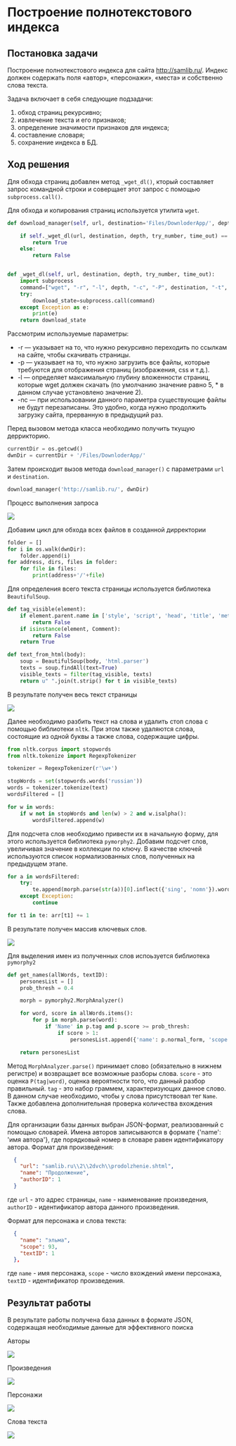 # Построение полнотекстового индекса

## Постановка задачи

Построение полнотекстового индекса для сайта http://samlib.ru/.
Индекс должен содержать поля «автор», «персонажи», «места» и собственно слова текста.

Задача включает в себя следующие подзадачи:
1.	обход страниц рекурсивно;
2.	извлечение текста и его признаков;
3.	определение значимости признаков для индекса;
4.	составление словаря;
5.	сохранение индекса в БД.

## Ход решения

Для обхода страниц добавлен метод `_wget_dl()`, кторый составляет запрос командной строки и соверщает этот запрос с помощью `subprocess.call()`.

Для обхода и копирования страниц используется утилита `wget`.

```python
def download_manager(self, url, destination='Files/DownloderApp/', depth="1", try_number="10", time_out="60"):

    if self._wget_dl(url, destination, depth, try_number, time_out) == 0:
        return True
    else:
        return False


def _wget_dl(self, url, destination, depth, try_number, time_out):
    import subprocess
    command=["wget", "-r", "-l", depth, "-c", "-P", destination, "-t", try_number, "-T", time_out , url]
    try:
        download_state=subprocess.call(command)
    except Exception as e:
        print(e)
    return download_state
```

Рассмотрим используемые параметры:
* -r	—	указывает на то, что нужно рекурсивно переходить по ссылкам на сайте, чтобы скачивать страницы.
* -p	—	указывает на то, что нужно загрузить все файлы, которые требуются для отображения страниц (изображения, css и т.д.).
* -l	—	определяет максимальную глубину вложенности страниц, которые wget должен скачать (по умолчанию значение равно 5, * в данном случае установлено значение 2).
* -nc	—	при использовании данного параметра существующие файлы не будут перезаписаны. Это удобно, когда нужно продолжить загрузку сайта, прерванную в предыдущий раз.

Перед вызовом метода класса необходимо получить ткущую деррикторию.

```python
currentDir = os.getcwd()
dwnDir = currentDir + '/Files/DownloderApp/'
```

Затем происходит вызов метода `download_manager()` с параметрами `url` и `destination`.

```python
download_manager('http://samlib.ru/', dwnDir)
```

Процесс выполнения запроса

![](img/wgetProcess.png)

Добавим цикл для обхода всех файлов в созданной дирректории

```python
folder = []
for i in os.walk(dwnDir):
    folder.append(i)
for address, dirs, files in folder:
    for file in files:
        print(address+'/'+file)
```

Для определения всего текста страницы используется библиотека `BeautifulSoup`.

```python
def tag_visible(element):
    if element.parent.name in ['style', 'script', 'head', 'title', 'meta', '[document]']:
        return False
    if isinstance(element, Comment):
        return False
    return True
```

```python
def text_from_html(body):
    soup = BeautifulSoup(body, 'html.parser')
    texts = soup.findAll(text=True)
    visible_texts = filter(tag_visible, texts)
    return u" ".join(t.strip() for t in visible_texts)
```

В результате получен весь текст страницы

![](img/bs4res.png)

Далее необходимо разбить текст на слова и удалить стоп слова с помощью библиотеки `nltk`. При этом также удаляются слова, состоящие из одной буквы а также слова, содержащие цифры.

```python
from nltk.corpus import stopwords
from nltk.tokenize import RegexpTokenizer

tokenizer = RegexpTokenizer(r'\w+')

stopWords = set(stopwords.words('russian'))
words = tokenizer.tokenize(text)
wordsFiltered = []

for w in words:
    if w not in stopWords and len(w) > 2 and w.isalpha():
        wordsFiltered.append(w)
```

Для подсчета слов необходимо привести их в начальную форму, для этого используется библиотека `pymorphy2`.
Добавим подсчет слов, увеличивая значение в коллекции по ключу. В качестве ключей используются список нормализованных слов, полученных на предыдущем этапе.

```python
for a in wordsFiltered:
    try:
        te.append(morph.parse(str(a))[0].inflect({'sing', 'nomn'}).word)
    except Exception:
        continue

for t1 in te: arr[t1] += 1
```

В результате получен массив ключевых слов.

![](img/countwrd.png)

Для выделения имен из полученных слов испоьзуется библиотека `pymorphy2`

```python
def get_names(allWords, textID):
    personesList = []
    prob_thresh = 0.4

    morph = pymorphy2.MorphAnalyzer()

    for word, score in allWords.items():
        for p in morph.parse(word):
            if 'Name' in p.tag and p.score >= prob_thresh:
                if score > 1:
                    personesList.append({'name': p.normal_form, 'scope': score, 'textID': textID})

    return personesList
```

Метод `MorphAnalyzer.parse()` принимает слово (обязательно в нижнем регистре) и возвращает все возможные разборы слова.
`score` - это оценка `P(tag|word)`, оценка вероятности того, что данный разбор правильный.
`tag` - это набор граммем, характеризующих данное слово. В данном случае необходимо, чтобы у слова присутствовал тег `Name`.
Также добавлена дополнительная проверка количества вхождения слова.

Для организации базы данных выбран JSON-формат, реализованный с помощью словарей.
Имена авторов записываются в формате {'name': 'имя автора'}, где порядковый номер в словаре равен идентификатору автора.
Формат для произведения:
```json
  {
    "url": "samlib.ru\\2\\2dvch\\prodolzhenie.shtml",
    "name": "Продолжение",
    "authorID": 1
  }
```

где `url` - это адрес страницы,
`name` - наименование произведения,
`authorID` - идентификатор автора данного произведения.

Формат для персонажа и слова текста:
```json
  {
    "name": "эльма",
    "scope": 93,
    "textID": 1
  },
```

где `name` - имя персонажа,
`scope` - число вхождений имени персонажа,
`textID` - идентификатор произведения.


## Результат работы

В результате работы получена база данных в формате JSON, содержащая необходимые данные для эффективного поиска

Авторы

![](img/authors.png)

Произведения

![](img/texts.png)

Персонажи

![](img/persons.png)

Слова текста

![](img/words.png)
